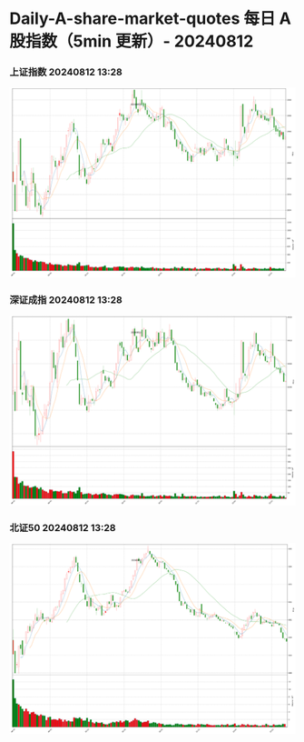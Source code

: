 
# Daily-A-share-market-quotes 每日 A 股指数（5min 更新）- 20240812

### 上证指数 20240812 13:28
![](./fig/2024/8/20240812-sh000001.png)

### 深证成指 20240812 13:28
![](./fig/2024/8/20240812-sz399001.png)

### 北证50 20240812 13:28
![](./fig/2024/8/20240812-bj899050.png)
